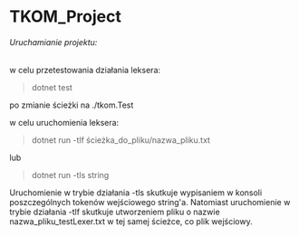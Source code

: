 # TKOM_Project
###### Uruchamianie projektu:

w celu przetestowania działania leksera:
>dotnet test

po zmianie ścieżki na ./tkom.Test

w celu uruchomienia leksera:
>dotnet run -tlf ścieżka_do_pliku/nazwa_pliku.txt

lub

>dotnet run -tls string

Uruchomienie w trybie działania -tls skutkuje wypisaniem w konsoli poszczególnych tokenów wejściowego string'a.
Natomiast uruchomienie w trybie działania -tlf skutkuje utworzeniem pliku o nazwie nazwa_pliku_testLexer.txt w tej samej ścieżce, co plik wejściowy.
